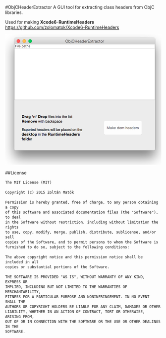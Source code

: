 #ObjCHeaderExtractor
A GUI tool for extracting class headers from ObjC libraries.

Used for making **Xcode6-RuntimeHeaders**  https://github.com/zolomatok/Xcode6-RuntimeHeaders

![Header Extractor](https://raw.githubusercontent.com/zolomatok/ObjCHeaderExtractor/1e711b07b56a6f9320cc2c5397f83bc38ea37be2/ObjCHeaderExtractor/screenshot.png)

##License
```
The MIT License (MIT)

Copyright (c) 2015 Zoltán Matók

Permission is hereby granted, free of charge, to any person obtaining a copy
of this software and associated documentation files (the "Software"), to deal
in the Software without restriction, including without limitation the rights
to use, copy, modify, merge, publish, distribute, sublicense, and/or sell
copies of the Software, and to permit persons to whom the Software is
furnished to do so, subject to the following conditions:

The above copyright notice and this permission notice shall be included in all
copies or substantial portions of the Software.

THE SOFTWARE IS PROVIDED "AS IS", WITHOUT WARRANTY OF ANY KIND, EXPRESS OR
IMPLIED, INCLUDING BUT NOT LIMITED TO THE WARRANTIES OF MERCHANTABILITY,
FITNESS FOR A PARTICULAR PURPOSE AND NONINFRINGEMENT. IN NO EVENT SHALL THE
AUTHORS OR COPYRIGHT HOLDERS BE LIABLE FOR ANY CLAIM, DAMAGES OR OTHER
LIABILITY, WHETHER IN AN ACTION OF CONTRACT, TORT OR OTHERWISE, ARISING FROM,
OUT OF OR IN CONNECTION WITH THE SOFTWARE OR THE USE OR OTHER DEALINGS IN THE
SOFTWARE.
```
